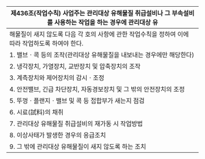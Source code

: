 | 제436조(작업수칙) 사업주는 관리대상 유해물질 취급설비나 그 부속설비를 사용하는 작업을 하는 경우에 관리대상 유 |
| --- |
| 해물질이 새지 않도록 다음 각 호의 사항에 관한 작업수칙을 정하여 이에 따라 작업하도록 하여야 한다. |
| 1. 밸브ㆍ콕 등의 조작(관리대상 유해물질을 내보내는 경우에만 해당한다) |
| 2. 냉각장치, 가열장치, 교반장치 및 압축장치의 조작 |
| 3. 계측장치와 제어장치의 감시ㆍ조정 |
| 4. 안전밸브, 긴급 차단장치, 자동경보장치 및 그 밖의 안전장치의 조정 |
| 5. 뚜껑ㆍ플랜지ㆍ밸브 및 콕 등 접합부가 새는지 점검 |
| 6. 시료(試料)의 채취 |
| 7. 관리대상 유해물질 취급설비의 재가동 시 작업방법 |
| 8. 이상사태가 발생한 경우의 응급조치 |
| 9. 그 밖에 관리대상 유해물질이 새지 않도록 하는 조치 |